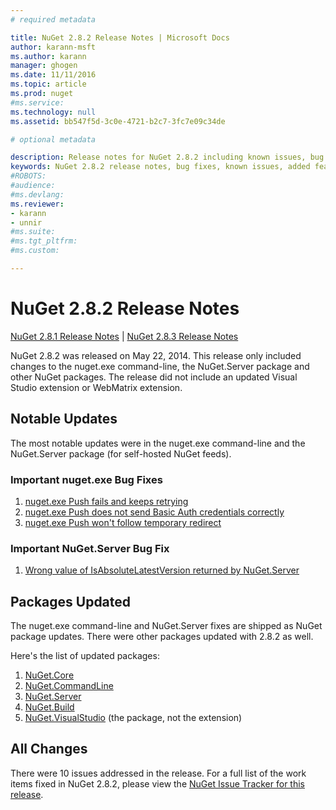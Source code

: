 ```yaml
---
# required metadata

title: NuGet 2.8.2 Release Notes | Microsoft Docs
author: karann-msft
ms.author: karann
manager: ghogen
ms.date: 11/11/2016
ms.topic: article
ms.prod: nuget
#ms.service:
ms.technology: null
ms.assetid: bb547f5d-3c0e-4721-b2c7-3fc7e09c34de

# optional metadata

description: Release notes for NuGet 2.8.2 including known issues, bug fixes, added features, and DCRs.
keywords: NuGet 2.8.2 release notes, bug fixes, known issues, added features, DCRs
#ROBOTS:
#audience:
#ms.devlang:
ms.reviewer:
- karann
- unnir
#ms.suite:
#ms.tgt_pltfrm:
#ms.custom:

---
```

# NuGet 2.8.2 Release Notes

[NuGet 2.8.1 Release Notes](../release-notes/nuget-2.8.1.md) | [NuGet 2.8.3 Release Notes](../release-notes/nuget-2.8.3.md)

NuGet 2.8.2 was released on May 22, 2014.  This release only included changes to the nuget.exe command-line, the NuGet.Server package and other NuGet packages.  The release did not include an updated Visual Studio extension or WebMatrix extension.

## Notable Updates

The most notable updates were in the nuget.exe command-line and the NuGet.Server package (for self-hosted NuGet feeds).

### Important nuget.exe Bug Fixes

1. [nuget.exe Push fails and keeps retrying](https://nuget.codeplex.com/workitem/4000)
1. [nuget.exe Push does not send Basic Auth credentials correctly](https://nuget.codeplex.com/workitem/4109)
1. [nuget.exe Push won't follow temporary redirect](https://nuget.codeplex.com/workitem/4050)

### Important NuGet.Server Bug Fix

1. [Wrong value of IsAbsoluteLatestVersion returned by NuGet.Server](https://nuget.codeplex.com/workitem/4147)

## Packages Updated

The nuget.exe command-line and NuGet.Server fixes are shipped as NuGet package updates.  There were other packages updated with 2.8.2 as well.

Here's the list of updated packages:

1. [NuGet.Core](https://www.nuget.org/packages/NuGet.Core/)
1. [NuGet.CommandLine](https://www.nuget.org/packages/NuGet.CommandLine/)
1. [NuGet.Server](https://www.nuget.org/packages/NuGet.Server/)
1. [NuGet.Build](https://www.nuget.org/packages/NuGet.Build/)
1. [NuGet.VisualStudio](https://www.nuget.org/packages/NuGet.VisualStudio/) (the package, not the extension)

## All Changes
There were 10 issues addressed in the release. For a full list of the work items fixed in NuGet 2.8.2, please view the [NuGet Issue Tracker for this release](https://nuget.codeplex.com/workitem/list/advanced?keyword=&status=All&type=All&priority=All&release=NuGet%202.8.2&assignedTo=All&component=All&sortField=LastUpdatedDate&sortDirection=Descending&page=0&reasonClosed=All).
